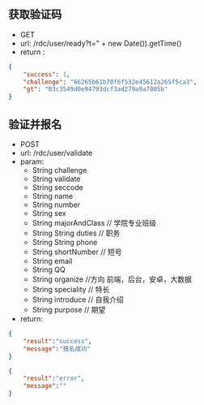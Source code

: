 ## 获取验证码
- GET
- url: /rdc/user/ready?t=" + new Date()).getTime() 
- return :
```json
{
	"success": 1,
	"challenge": "66265b61b78f6f532e45612a265f5ca3",
	"gt": "03c3549d0e94793dcf3ad279a9a7005b"
}
```

## 验证并报名
- POST
- url: /rdc/user/validate 
- param:
  - String challenge
  - String validate
  - String seccode
  - String name
  - String number
  - String sex 
  - String majorAndClass  // 学院专业班级
  - String String duties  // 职务
  - String String phone
  - String shortNumber    // 短号
  - String email
  - String QQ
  - String organize      //方向  前端，后台，安卓，大数据
  - String speciality    // 特长
  - String introduce     // 自我介绍
  - String purpose       // 期望
- return:
```json
{
    "result":"success",
    "message":"报名成功"
}
```
```json
{
    "result":"error",
    "message":""
}
```